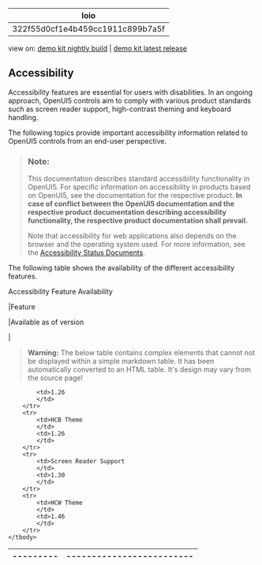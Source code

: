 <!-- loio322f55d0cf1e4b459cc1911c899b7a5f -->

| loio |
| -----|
| 322f55d0cf1e4b459cc1911c899b7a5f |

<div id="loio">

view on: [demo kit nightly build](https://openui5nightly.hana.ondemand.com/#/topic/322f55d0cf1e4b459cc1911c899b7a5f) | [demo kit latest release](https://openui5.hana.ondemand.com/#/topic/322f55d0cf1e4b459cc1911c899b7a5f)</div>

## Accessibility

Accessibility features are essential for users with disabilities. In an ongoing approach, OpenUI5 controls aim to comply with various product standards such as screen reader support, high-contrast theming and keyboard handling.

The following topics provide important accessibility information related to OpenUI5 controls from an end-user perspective.

> ### Note:  
> This documentation describes standard accessibility functionality in OpenUI5. For specific information on accessibility in products based on OpenUI5, see the documentation for the respective product. **In case of conflict between the OpenUI5 documentation and the respective product documentation describing accessibility functionality, the respective product documentation shall prevail.** 
> 
> Note that accessibility for web applications also depends on the browser and the operating system used. For more information, see the [Accessibility Status Documents](http://experience.sap.com/archived/saps-accessibility-product-status-documents/).

The following table shows the availability of the different accessibility features.

 <a name="loio322f55d0cf1e4b459cc1911c899b7a5f__table_idr_xwc_wbb"/>Accessibility Feature Availability

|Feature

|Available as of version

|
 > **Warning:** The below table contains complex elements that cannot not be displayed within a simple markdown table. It has been automatically converted to an HTML table. It's design may vary from the source page!

<table>
	<thead>
		<tr>
			<th>---------</th>
			<th>-------------------------</th>
		</tr>
	</thead>
	<tbody>

			<td>1.26
			</td>
		</tr>
		<tr>
			<td>HCB Theme
			</td>
			<td>1.26
			</td>
		</tr>
		<tr>
			<td>Screen Reader Support
			</td>
			<td>1.30
			</td>
		</tr>
		<tr>
			<td>HCW Theme
			</td>
			<td>1.46
			</td>
		</tr>
	</tbody>
</table>

